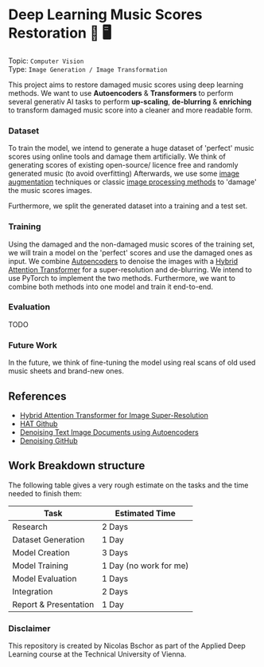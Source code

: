 # Deep Learning Music Scores Restoration 🎼 🖥️

Topic: `Computer Vision` 
<br>
Type: `Image Generation / Image Transformation`

This project aims to restore damaged music scores using deep learning methods. 
We want to use **Autoencoders** & **Transformers** to perform several generativ AI tasks to perform 
**up-scaling**, **de-blurring** & **enriching** to transform damaged music score into a cleaner and more readable form. 

### Dataset 

To train the model, we intend to generate a huge dataset of 'perfect'
music scores using online tools and damage them artificially.
We think of generating scores of existing open-source/ licence free and randomly generated music (to avoid overfitting)
Afterwards, 
we use some [image augmentation](https://albumentations.ai/) techniques or classic [image processing methods](https://pillow.readthedocs.io/en/stable/)
to 'damage' the music scores images.

Furthermore, we split the generated dataset into a training and a test set.

### Training

Using the damaged and the non-damaged music scores of the training set, 
we will train a model on the 'perfect' scores and use the damaged ones as input.
We combine [Autoencoders](https://www.researchgate.net/publication/356423394_Denoising_Text_Image_Documents_using_Autoencoders) to denoise 
the images with a [Hybrid Attention Transformer](https://arxiv.org/abs/2205.04437v3) for a super-resolution 
and de-blurring.
We intend to use PyTorch to implement the two methods. 
Furthermore, we want to combine both methods into one model and train it end-to-end.

### Evaluation

TODO


### Future Work
In the future, 
we think of fine-tuning the model using real scans of old used music sheets and brand-new ones.


## References
* [Hybrid Attention Transformer for Image Super-Resolution](https://arxiv.org/abs/2205.04437v3)
* [HAT Github](https://github.com/XPixelGroup/HAT)
* [Denoising Text Image Documents using Autoencoders](https://www.researchgate.net/publication/356423394_Denoising_Text_Image_Documents_using_Autoencoders)
* [Denoising GitHub](https://github.com/Surya-Prakash-Reddy/Denoising-Documents)

## Work Breakdown structure

The following table gives a very rough estimate on the tasks 
and the time needed to finish them: 

| Task                  | Estimated Time         |
|-----------------------|------------------------|
| Research              | 2 Days                 |
| Dataset Generation    | 1 Day                  |
| Model Creation        | 3 Days                 |
| Model Training        | 1 Day (no work for me) |
| Model Evaluation      | 1 Days                 |
| Integration           | 2 Days                 |
| Report & Presentation | 1 Day                  |


### Disclaimer
This repository is created by Nicolas Bschor as part of 
the Applied Deep Learning course at the Technical University of Vienna.